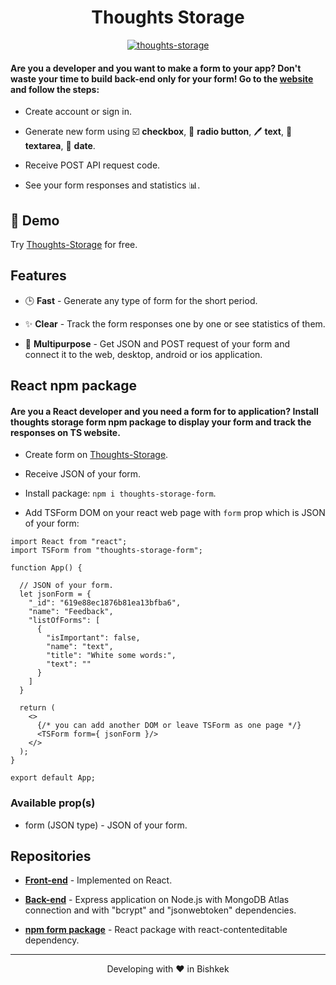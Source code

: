 <h1 align="center">
  Thoughts Storage
</h1>

<p align="center">
  <a href="https://github.com/omiaow/thoughts-storage-back-end/blob/main/LICENSE" target="blank">
    <img src="https://img.shields.io/github/license/omiaow/thoughts-storage-back-end?style=flat-square" alt="thoughts-storage" />
  </a>
</p>

#### Are you a developer and you want to make a form to your app? Don't waste your time to build back-end only for your form! Go to the [website](https://thoughts-storage.netlify.app/) and follow the steps:

- Create account or sign in.

- Generate new form using ☑️ **checkbox**, 🔘 **radio button**, 🖊️ **text**, 📝 **textarea**, 📅 **date**.

- Receive POST API request code.

- See your form responses and statistics 📊.

## 🚀 Demo

Try [Thoughts-Storage](https://thoughts-storage.netlify.app/) for free.

## Features

- 🕒 **Fast** - Generate any type of form for the short period.

- ✨ **Clear** - Track the form responses one by one or see statistics of them.

- 👀 **Multipurpose** - Get JSON and POST request of your form and connect it to the web, desktop, android or ios application.

## React npm package

#### Are you a React developer and you need a form for to application? Install thoughts storage form npm package to display your form and track the responses on TS website.

- Create form on [Thoughts-Storage](https://thoughts-storage.netlify.app/).

- Receive JSON of your form.

- Install package: ```npm i thoughts-storage-form```.

- Add TSForm DOM on your react web page with ```form``` prop which is JSON of your form:
```
import React from "react";
import TSForm from "thoughts-storage-form";

function App() {

  // JSON of your form.
  let jsonForm = {
    "_id": "619e88ec1876b81ea13bfba6",
    "name": "Feedback",
    "listOfForms": [
      {
        "isImportant": false,
        "name": "text",
        "title": "White some words:",
        "text": ""
      }
    ]
  }

  return (
    <>
      {/* you can add another DOM or leave TSForm as one page */}
      <TSForm form={ jsonForm }/>
    </>
  );
}

export default App;
```

### Available prop(s)

- form (JSON type) - JSON of your form.

## Repositories

- **[Front-end](https://github.com/omiaow/thoughts-storage-front-end)** - Implemented on React.

- **[Back-end](https://github.com/omiaow/thoughts-storage-back-end)** - Express application on Node.js with MongoDB Atlas connection and with "bcrypt" and "jsonwebtoken" dependencies.

- **[npm form package](https://github.com/omiaow/react-thoughts-storage-form)** - React package with react-contenteditable dependency.

<hr>
<p align="center">
  Developing with ❤️ in Bishkek
</p>
